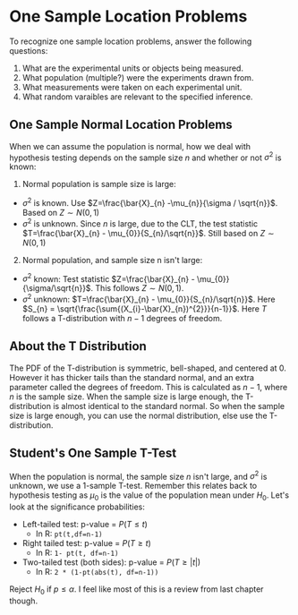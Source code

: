 # One Sample Location Problems

To recognize one sample location problems, answer the following questions:
1. What are the experimental units or objects being measured.
2. What population (multiple?) were the experiments drawn from.
3. What measurements were taken on each experimental unit.
4. What random varaibles are relevant to the specified inference. 

## One Sample Normal Location Problems
When we can assume the population is normal, how we deal with hypothesis testing depends on the sample size $n$ and whether or not $\sigma^{2}$ is known:

1. Normal population is sample size is large:
  -  $\sigma^{2}$ is known. Use $Z=\frac{\bar{X}_{n} -\mu_{n}}{\sigma / \sqrt{n}}$. Based on $Z \sim N(0, 1)$
  - $\sigma^{2}$ is unknown. Since $n$ is large, due to the CLT, the test statistic $T=\frac{\bar{X}_{n} - \mu_{0}}{S_{n}/\sqrt{n}}$. Still based on $Z \sim N(0, 1)$
2. Normal population, and sample size n isn't large:
  - $\sigma^{2}$ known: Test statistic $Z=\frac{\bar{X}_{n} - \mu_{0}}{\sigma/\sqrt{n}}$. This follows $Z \sim N(0,1)$.
  - $\sigma^{2}$ unknown: $T=\frac{\bar{X}_{n} - \mu_{0}}{S_{n}/\sqrt{n}}$. Here $S_{n} = \sqrt{\frac{\sum{(X_{i}-\bar{X}_{n})^{2}}}{n-1}}$. Here $T$ follows a T-distribution with $n-1$ degrees of freedom.

## About the T Distribution
The PDF of the T-distribution is symmetric, bell-shaped, and centered at 0. However it has thicker tails than the standard normal, and an extra parameter called the degrees of freedom. This is calculated as $n-1$, where $n$ is the sample size. When the sample size is large enough, the T-distribution is almost identical to the standard normal. So when the sample size is large enough, you can use the normal distribution, else use the T-distribution.


## Student's One Sample T-Test
When the population is normal, the sample size $n$ isn't large, and $\sigma^{2}$ is unknown, we use a 1-sample T-test. Remember this relates back to hypothesis testing as $\mu_{0}$ is the value of the population mean under $H_{0}$. Let's look at the significance probabilities: 
- Left-tailed test: p-value = $P(T \leq t)$
  - In R: `pt(t,df=n-1)`
- Right tailed test: p-value = $P(T \geq t)$
  - In R: `1- pt(t, df=n-1)`
- Two-tailed test (both sides): p-value = $P(T \geq |t|)$
  - In R: `2 * (1-pt(abs(t), df=n-1))`

Reject $H_{0}$ if $p \leq \alpha$. I feel like most of this is a review from last chapter though.